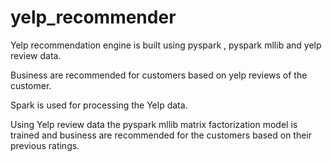 # yelp_recommender


Yelp recommendation engine is built using pyspark ,  pyspark mllib and yelp review data.


Business are recommended for customers based on yelp reviews of the customer.

Spark is used for processing the Yelp data.



Using Yelp review data the pyspark mllib matrix factorization model is trained and business are recommended for the customers based on their previous ratings.  
